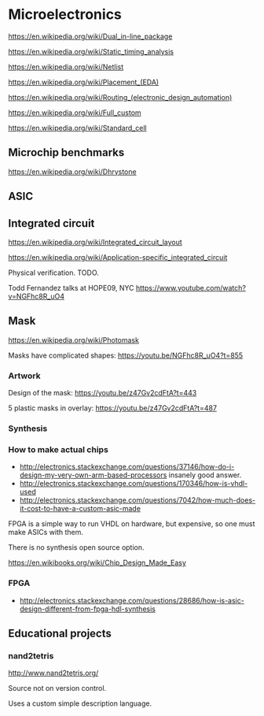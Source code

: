 # Microelectronics

<https://en.wikipedia.org/wiki/Dual_in-line_package>

<https://en.wikipedia.org/wiki/Static_timing_analysis>

<https://en.wikipedia.org/wiki/Netlist>

<https://en.wikipedia.org/wiki/Placement_(EDA)>

<https://en.wikipedia.org/wiki/Routing_(electronic_design_automation)>

<https://en.wikipedia.org/wiki/Full_custom>

<https://en.wikipedia.org/wiki/Standard_cell>

## Microchip benchmarks

<https://en.wikipedia.org/wiki/Dhrystone>

## ASIC

## Integrated circuit

<https://en.wikipedia.org/wiki/Integrated_circuit_layout>

<https://en.wikipedia.org/wiki/Application-specific_integrated_circuit>

Physical verification. TODO.

Todd Fernandez talks at HOPE09, NYC <https://www.youtube.com/watch?v=NGFhc8R_uO4>

## Mask

<https://en.wikipedia.org/wiki/Photomask>

Masks have complicated shapes: <https://youtu.be/NGFhc8R_uO4?t=855>

### Artwork

Design of the mask: <https://youtu.be/z47Gv2cdFtA?t=443>

5 plastic masks in overlay: <https://youtu.be/z47Gv2cdFtA?t=487>

### Synthesis

### How to make actual chips

- <http://electronics.stackexchange.com/questions/37146/how-do-i-design-my-very-own-arm-based-processors> insanely good answer.
- <http://electronics.stackexchange.com/questions/170346/how-is-vhdl-used>
- <http://electronics.stackexchange.com/questions/7042/how-much-does-it-cost-to-have-a-custom-asic-made>

FPGA is a simple way to run VHDL on hardware, but expensive, so one must make ASICs with them.

There is no synthesis open source option.

<https://en.wikibooks.org/wiki/Chip_Design_Made_Easy>

### FPGA

- <http://electronics.stackexchange.com/questions/28686/how-is-asic-design-different-from-fpga-hdl-synthesis>

## Educational projects

### nand2tetris

<http://www.nand2tetris.org/>

Source not on version control.

Uses a custom simple description language.
